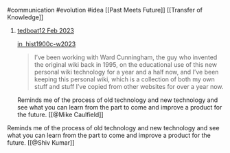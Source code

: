 #communication #evolution #idea  [[Past Meets Future]]         [[Transfer of Knowledge]]
1.  [tedboat](https://hypothes.is/users/tedboat "username")[12 Feb 2023](https://hypothes.is/a/ueXldqqhEe2L7QNQ3hpXMQ "date")
    
    [in  hist1900c-w2023](https://hypothes.is/groups/zoGoMwZk/hist1900c-w2023 "group")
    
    > I’ve been working with Ward Cunningham, the guy who invented the original wiki back in 1995, on the educational use of this new personal wiki technology for a year and a half now, and I’ve been keeping this personal wiki, which is a collection of both my own stuff and stuff I’ve copied from other websites for over a year now.
    
    Reminds me of the process of old technology and new technology and see what you can learn from the part to come and improve a product for the future.
[[@Mike Caulfield]]

Reminds me of the process of old technology and new technology and see what you can learn from the part to come and improve a product for the future. [[@Shiv Kumar]]